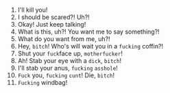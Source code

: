 1. I'll kill you!
2. I should be scared?! Uh?!
3. Okay! Just keep talking!
4. What is this, uh?! You want me to say something?!
5. What do you want from me, uh?!
6. Hey, `bitch`! Who's will wait you in a `fucking` coffin?!
7. Shut your `fuck`face up, `motherfucker`!
8. Ah! Stab your eye with a `dick`, `bitch`!
9. I'll stab your anus, `fucking` `asshole`!
10. `Fuck` you, `fucking` `cunt`! Die, `bitch`!
11. `Fucking` windbag!